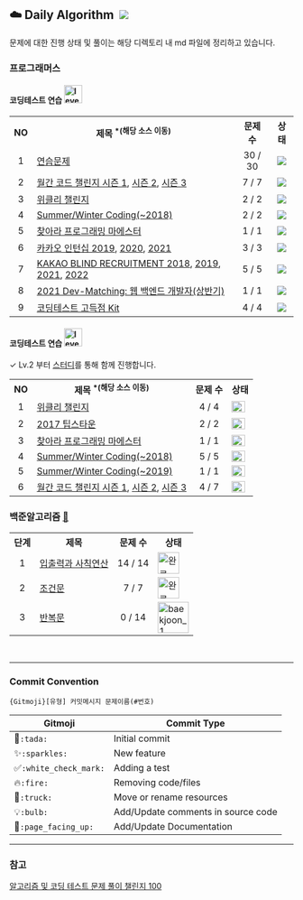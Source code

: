 ## ☁️ Daily Algorithm &nbsp;<img src="https://img.shields.io/badge/Java-007396?style=flat-square&logo=Java&logoColor=white"/></a>
문제에 대한 진행 상태 및 풀이는 해당 디렉토리 내 md 파일에 정리하고 있습니다.


### 프로그래머스
#### 코딩테스트 연습 <img width="32" alt="level_badge1" src="https://user-images.githubusercontent.com/104837715/171791682-13fc1d40-ea11-43e9-93b9-e932ec90fcdb.png">
<table>
    <tr>
        <th style="text-align: center">NO</th>
        <th>제목<sup> *(해당 소스 이동)</sup></th>
        <th style="text-align: center">문제 수</th>
        <th style="text-align: center">상태</th>
    </tr>
    <tr>
        <td align="center">1</td>
        <td><a href="https://github.com/imyoi/daily-algorithm/blob/main/src/main/java/programmers/level1/Solution_Practice.java">연습문제</a></td>
        <td align="center">30 / 30</td>
        <td align="center"><a href="https://github.com/imyoi/daily-algorithm/tree/main/src/main/java/programmers/level1/Level1.md"><img src="https://img.shields.io/badge/done-52B54B?style=for-the-badge&logoColor=white"></a></td>
    </tr>
    <tr>
        <td align="center">2</td>
        <td>
            <a href="https://github.com/imyoi/daily-algorithm/blob/main/src/main/java/programmers/level1/Solution_MonthlyChallenge1.java">월간 코드 챌린지 시즌 1</a>,
            <a href="https://github.com/imyoi/daily-algorithm/blob/main/src/main/java/programmers/level1/Solution_MonthlyChallenge2.java">시즌 2</a>,
            <a href="https://github.com/imyoi/daily-algorithm/blob/main/src/main/java/programmers/level1/Solution_MonthlyChallenge3.java">시즌 3</a>
        </td>
        <td align="center">7 / 7</td>
        <td align="center"><a href="https://github.com/imyoi/daily-algorithm/tree/main/src/main/java/programmers/level1/Level1.md"><img src="https://img.shields.io/badge/done-52B54B?style=for-the-badge&logoColor=white"></a></td>
    </tr>
    <tr>
        <td align="center">3</td>
        <td><a href="https://github.com/imyoi/daily-algorithm/blob/main/src/main/java/programmers/level1/Solution_WeeklyChallenge.java">위클리 챌린지</a></td>
        <td align="center">2 / 2</td>
        <td align="center"><a href="https://github.com/imyoi/daily-algorithm/tree/main/src/main/java/programmers/level1/Level1.md"><img src="https://img.shields.io/badge/done-52B54B?style=for-the-badge&logoColor=white"></a></td>
    </tr>
    <tr>
        <td align="center">4</td>
        <td><a href="https://github.com/imyoi/daily-algorithm/blob/main/src/main/java/programmers/level1/Solution_SummerWinter2018.java">Summer/Winter Coding(~2018)</a></td>
        <td align="center">2 / 2</td>
        <td align="center"><a href="https://github.com/imyoi/daily-algorithm/tree/main/src/main/java/programmers/level1/Level1.md"><img src="https://img.shields.io/badge/done-52B54B?style=for-the-badge&logoColor=white"></a></td>
    </tr>  
    <tr>
        <td align="center">5</td>
        <td><a href="https://github.com/imyoi/daily-algorithm/blob/main/src/main/java/programmers/level1/Solution_Maester.java">찾아라 프로그래밍 마에스터</a></td>
        <td align="center">1 / 1</td>
        <td align="center"><a href="https://github.com/imyoi/daily-algorithm/tree/main/src/main/java/programmers/level1/Level1.md"><img src="https://img.shields.io/badge/done-52B54B?style=for-the-badge&logoColor=white"></a></td>
    </tr>
    <tr>
        <td align="center">6</td>
        <td>
            <a href="https://github.com/imyoi/daily-algorithm/blob/main/src/main/java/programmers/level1/Solution_KakaoInternship2019.java">카카오 인턴십 2019</a>,
            <a href="https://github.com/imyoi/daily-algorithm/blob/main/src/main/java/programmers/level1/Solution_KakaoInternship2020.java">2020</a>,
            <a href="https://github.com/imyoi/daily-algorithm/blob/main/src/main/java/programmers/level1/Solution_KakaoInternship2021.java">2021</a>
        </td>
        <td align="center">3 / 3</td>
        <td align="center"><a href="https://github.com/imyoi/daily-algorithm/tree/main/src/main/java/programmers/level1/Level1.md"><img src="https://img.shields.io/badge/done-52B54B?style=for-the-badge&logoColor=white"></a></td>
    </tr>
    <tr>
        <td align="center">7</td>
        <td>
            <a href="https://github.com/imyoi/daily-algorithm/blob/main/src/main/java/programmers/level1/Solution_KakaoBlind2018.java">KAKAO BLIND RECRUITMENT️ 2018</a>,
            <a href="https://github.com/imyoi/daily-algorithm/blob/main/src/main/java/programmers/level1/Solution_KakaoBlind2019.java">2019</a>,
            <a href="https://github.com/imyoi/daily-algorithm/blob/main/src/main/java/programmers/level1/Solution_KakaoBlind2021.java">2021</a>,
            <a href="https://github.com/imyoi/daily-algorithm/blob/main/src/main/java/programmers/level1/Solution_KakaoBlind2022.java">2022</a>
        </td>
        <td align="center">5 / 5</td>
        <td align="center"><a href="https://github.com/imyoi/daily-algorithm/tree/main/src/main/java/programmers/level1/Level1.md"><img src="https://img.shields.io/badge/done-52B54B?style=for-the-badge&logoColor=white"></a></td>
    </tr>
    <tr>
        <td align="center">8</td>
        <td><a href="https://github.com/imyoi/daily-algorithm/blob/main/src/main/java/programmers/level1/Solution_DevMatching2021.java">2021 Dev-Matching: 웹 백엔드 개발자(상반기)</a></td>
        <td align="center">1 / 1</td>
        <td align="center"><a href="https://github.com/imyoi/daily-algorithm/tree/main/src/main/java/programmers/level1/Level1.md"><img src="https://img.shields.io/badge/done-52B54B?style=for-the-badge&logoColor=white"></a></td>
    </tr>
    <tr>
        <td align="center">9</td>
        <td><a href="https://github.com/imyoi/daily-algorithm/blob/main/src/main/java/programmers/level1/Solution_AlgorithmKit.java">코딩테스트 고득점 Kit</a></td>
        <td align="center">4 / 4</td>
        <td align="center"><a href="https://github.com/imyoi/daily-algorithm/tree/main/src/main/java/programmers/level1/Level1.md"><img src="https://img.shields.io/badge/done-52B54B?style=for-the-badge&logoColor=white"></a></td>
    </tr>
</table>

#### 코딩테스트 연습 <img width="32" alt="level_badge2" src="https://user-images.githubusercontent.com/104837715/174593613-39add481-57d0-4170-a081-8ad1a03d0af2.png">
✓ Lv.2 부터 [스터디](https://github.com/imyoi/programmers-challenges)를 통해 함께 진행합니다.

<table>
    <tr>
        <th style="text-align: center">NO</th>
        <th>제목<sup> *(해당 소스 이동)</sup></th>
        <th style="text-align: center">문제 수</th>
        <th style="text-align: center">상태</th>
    </tr>
    <tr>
        <td align="center">1</td>
        <td><a href="https://github.com/imyoi/daily-algorithm/blob/main/src/main/java/programmers/level2/Solution_WeeklyChallenge.java">위클리 챌린지</a></td>
        <td align="center">4 / 4</td>
        <td><a href="https://github.com/imyoi/daily-algorithm/tree/main/src/main/java/programmers/level2/Level2.md"><img height="90%" src="https://img.shields.io/badge/done-52B54B?style=for-the-badge&logoColor=white"></a></td>
    </tr>
    <tr>
        <td align="center">2</td>
        <td><a href="https://github.com/imyoi/daily-algorithm/blob/main/src/main/java/programmers/level2/Solution_TipsTown2017.java">2017 팁스타운</a></td>
        <td align="center">2 / 2</td>
        <td><a href="https://github.com/imyoi/daily-algorithm/tree/main/src/main/java/programmers/level2/Level2.md"><img height="90%" src="https://img.shields.io/badge/done-52B54B?style=for-the-badge&logoColor=white"></a></td>
    </tr>
    <tr>
        <td align="center">3</td>
        <td><a href="#">찾아라 프로그래밍 마에스터</a></td>
        <td align="center">1 / 1</td>
        <td><a href="https://github.com/imyoi/daily-algorithm/tree/main/src/main/java/programmers/level2/Level2.md"><img height="90%" src="https://img.shields.io/badge/done-52B54B?style=for-the-badge&logoColor=white"></a></td>
    </tr>
    <tr>
        <td align="center">4</td>
        <td><a href="#">Summer/Winter Coding(~2018)</a></td>
        <td align="center">5 / 5</td>
        <td><a href="https://github.com/imyoi/daily-algorithm/tree/main/src/main/java/programmers/level2/Level2.md"><img height="90%" src="https://img.shields.io/badge/done-52B54B?style=for-the-badge&logoColor=white"></a></td>
    </tr>
    <tr>
        <td align="center">5</td>
        <td><a href="#">Summer/Winter Coding(~2019)</a></td>
        <td align="center">1 / 1</td>
        <td><a href="https://github.com/imyoi/daily-algorithm/tree/main/src/main/java/programmers/level2/Level2.md"><img height="90%" src="https://img.shields.io/badge/done-52B54B?style=for-the-badge&logoColor=white"></a></td>
    </tr>
    <tr>
        <td align="center">6</td>
        <td>
            <a href="https://github.com/imyoi/daily-algorithm/blob/main/src/main/java/programmers/level2/Solution_MonthlyChallenge1.java">월간 코드 챌린지 시즌 1</a>,
            <a href="https://github.com/imyoi/daily-algorithm/blob/main/src/main/java/programmers/level2/Solution_MonthlyChallenge2.java">시즌 2</a>,
            <a href="https://github.com/imyoi/daily-algorithm/blob/main/src/main/java/programmers/level2/Solution_MonthlyChallenge3.java">시즌 3</a>
        </td>
        <td align="center">4 / 7</td>
        <td><a href="https://github.com/imyoi/daily-algorithm/tree/main/src/main/java/programmers/level2/Level2.md"><img height="90%" src="https://img.shields.io/badge/doing-FFD000?style=for-the-badge&logoColor=white"></a></td>
    </tr>
</table>

### 백준알고리즘 [💬](https://help.acmicpc.net/)

<table>
    <tr>
        <th style="text-align: center">단계</th>
        <th>제목</th>
        <th style="text-align: center">문제 수</th>
        <th style="text-align: center">상태</th>
    </tr>
    <tr>
        <td align="center">1</td>
        <td><a href="https://www.acmicpc.net/step/1">입출력과 사칙연산</a></td>
        <td align="center">14 / 14</td>
        <td><a href="https://github.com/imyoi/daily-algorithm/tree/master/src/main/java/baekjoon/step1/Step1.md"><img width="38" alt="완료" src="https://user-images.githubusercontent.com/104837715/175050506-7cfdc59f-e747-4b85-b661-f4f91ca3e6fc.png"></a></td>
    </tr>
    <tr>
        <td align="center">2</td>
        <td><a href="https://www.acmicpc.net/step/2">조건문</a></td>
        <td align="center">7 / 7</td>
        <td><a href="https://github.com/imyoi/daily-algorithm/tree/master/src/main/java/baekjoon/step1/Step1.md"><img width="38" alt="완료" src="https://user-images.githubusercontent.com/104837715/175050506-7cfdc59f-e747-4b85-b661-f4f91ca3e6fc.png"></a></td>
    </tr>
    <tr>
        <td align="center">3</td>
        <td><a href="https://www.acmicpc.net/step/3">반복문</a></td>
        <td align="center">0 / 14</td>
        <td><a href="https://github.com/imyoi/daily-algorithm/tree/master/src/main/java/baekjoon/step2/Step2.md"><img width="55" alt="baekjoon_1" src="https://user-images.githubusercontent.com/104837715/172053974-addf51e3-121f-457c-9f3a-3cf2da0285bd.png"></a></td>
    </tr>
</table>


<br>

---
### Commit Convention
```
{Gitmoji}[유형] 커밋메시지 문제이름(#번호)
```
| Gitmoji | Commit Type |
| ------- | ----------- |
| 🎉`:tada:` | Initial commit |
| ✨`:sparkles:` | New feature |
| ✅`:white_check_mark:` | Adding a test |
| 🔥`:fire:` | Removing code/files |
| 🚚`:truck:` | Move or rename resources |
| 💡`:bulb:` | Add/Update comments in source code |
| 📄`:page_facing_up:` | Add/Update Documentation |

---

### 참고
[알고리즘 및 코딩 테스트 문제 풀이 챌린지 100](https://github.com/ellynhan/challenge100-codingtest-study)
